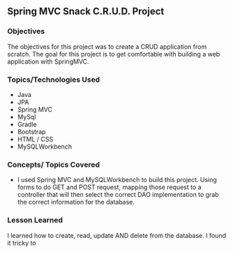 ## Spring MVC Snack C.R.U.D. Project

### Objectives

The objectives for this project was to create a CRUD application from scratch. The goal for this project is to get comfortable with building a web application with SpringMVC.


### Topics/Technologies Used

+ Java
+ JPA
+ Spring MVC
+ MySql
+ Gradle
+ Bootstrap
+ HTML / CSS
+ MySQLWorkbench

### Concepts/ Topics Covered

 + I used  Spring MVC and MySQLWorkbench to build this project. Using forms to do GET and POST request,
  mapping those request to a controller that will then select the correct DAO implementation to grab the correct information for the database.


### Lesson Learned

I learned how to create, read, update AND delete from the database. I found it tricky to

 
